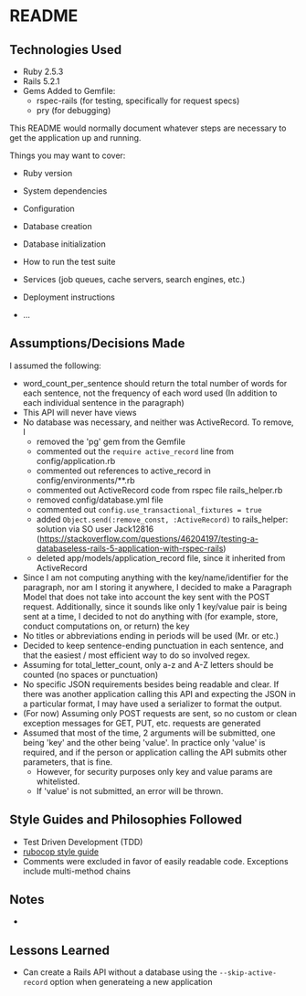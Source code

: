 # README

## Technologies Used
- Ruby 2.5.3
- Rails 5.2.1
- Gems Added to Gemfile:
  * rspec-rails (for testing, specifically for request specs)
  * pry (for debugging)

This README would normally document whatever steps are necessary to get the
application up and running.

Things you may want to cover:

* Ruby version

* System dependencies

* Configuration

* Database creation

* Database initialization

* How to run the test suite

* Services (job queues, cache servers, search engines, etc.)

* Deployment instructions

* ...

## Assumptions/Decisions Made
I assumed the following:
- word_count_per_sentence should return the total number of words for each sentence, not the frequency of each word used (In addition to each individual sentence in the paragraph)
- This API will never have views
- No database was necessary, and neither was ActiveRecord. To remove, I
  * removed the 'pg' gem from the Gemfile
  * commented out the `require active_record` line from config/application.rb
  * commented out references to active_record in config/environments/**.rb
  * commented out ActiveRecord code from rspec file rails_helper.rb
  * removed config/database.yml file
  * commented out `config.use_transactional_fixtures = true`
  * added `Object.send(:remove_const, :ActiveRecord)` to rails_helper: solution via SO user Jack12816 (https://stackoverflow.com/questions/46204197/testing-a-databaseless-rails-5-application-with-rspec-rails)
  * deleted app/models/application_record file, since it inherited from ActiveRecord
- Since I am not computing anything with the key/name/identifier for the paragraph, nor am I storing it anywhere, I decided to make a Paragraph Model that does not take into account the key sent with the POST request. Additionally, since it sounds like only 1 key/value pair is being sent at a time, I decided to not do anything with (for example, store, conduct computations on, or return) the key
- No titles or abbreviations ending in periods will be used (Mr. or etc.)
- Decided to keep sentence-ending punctuation in each sentence, and that the easiest / most efficient way to do so involved regex.
- Assuming for total_letter_count, only a-z and A-Z letters should be counted (no spaces or punctuation)
- No specific JSON requirements besides being readable and clear. If there was another application calling this API and expecting the JSON in a particular format, I may have used a serializer to format the output.
- (For now) Assuming only POST requests are sent, so no custom or clean exception messages for GET, PUT, etc. requests are generated
- Assumed that most of the time, 2 arguments will be submitted, one being 'key' and the other being 'value'. In practice only 'value' is required, and if the person or application calling the API submits other parameters, that is fine.
  * However, for security purposes only key and value params are whitelisted.
  * If 'value' is not submitted, an error will be thrown.

## Style Guides and Philosophies Followed
- Test Driven Development (TDD)
- [rubocop style guide](https://github.com/rubocop-hq/ruby-style-guide)
- Comments were excluded in favor of easily readable code. Exceptions include multi-method chains

## Notes
-

## Lessons Learned
- Can create a Rails API without a database using the `--skip-active-record` option when generateing a new application
